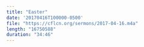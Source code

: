 ```yaml
---
title: "Easter"
date: '20170416T100000-0500'
file: "https://cflcn.org/sermons/2017-04-16.m4a"
length: "16750588"
duration: "34:46"
---
```

